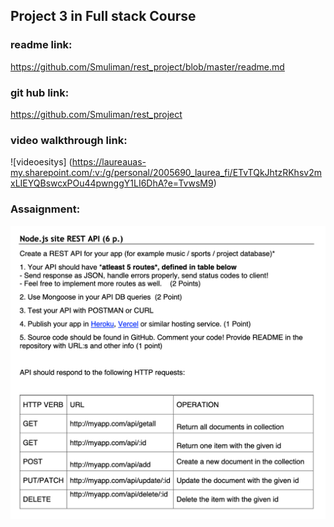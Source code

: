## Project 3 in Full stack Course

### readme link:

https://github.com/Smuliman/rest_project/blob/master/readme.md

### git hub link:

https://github.com/Smuliman/rest_project

### video walkthrough link:

![videoesitys] (https://laureauas-my.sharepoint.com/:v:/g/personal/2005690_laurea_fi/ETvTQkJhtzRKhsv2mxLIEYQBswcxPOu44pwnggY1LI6DhA?e=TvwsM9)

### Assaignment:

![Assaignment image](/files/assaignment.png)
